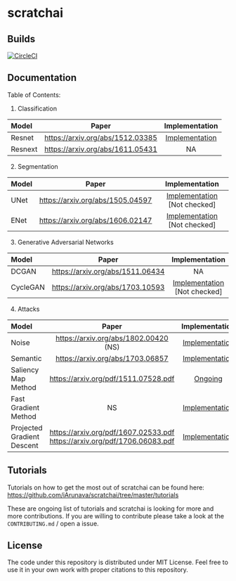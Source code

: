 # scratchai

## Builds

[![CircleCI](https://circleci.com/gh/iArunava/scratchai.svg?style=svg)](https://circleci.com/gh/iArunava/scratchai)

## Documentation

Table of Contents:

1. Classification

| Model | Paper | Implementation |
| :--- | :-----: | :--: |
| Resnet | https://arxiv.org/abs/1512.03385 | [Implementation](https://github.com/iArunava/scratchai/blob/master/scratchai/nets/clf/resnet.py#L117) |
| Resnext | https://arxiv.org/abs/1611.05431 | NA |

2. Segmentation

| Model | Paper | Implementation |
| :--- | :-----: | :--: |
| UNet | https://arxiv.org/abs/1505.04597 | [Implementation](https://github.com/iArunava/scratchai/blob/master/scratchai/nets/seg/unet.py#L38) [Not checked] |
| ENet | https://arxiv.org/abs/1606.02147 | [Implementation](https://github.com/iArunava/scratchai/blob/master/scratchai/nets/seg/enet.py#L155) [Not checked] |

3. Generative Adversarial Networks

| Model | Paper | Implementation |
| :--- | :-----: | :--: |
| DCGAN | https://arxiv.org/abs/1511.06434 | NA |
| CycleGAN | https://arxiv.org/abs/1703.10593 | [Implementation](https://github.com/iArunava/scratchai/blob/master/scratchai/nets/gans/cycle_gan.py) [Not checked] |
    
4. Attacks

| Model | Paper | Implementation |
| :--- | :-----: | :--: |
| Noise | https://arxiv.org/abs/1802.00420 (NS) | [Implementation](https://github.com/iArunava/scratchai/blob/master/scratchai/attacks/attacks/noise.py) |
| Semantic | https://arxiv.org/abs/1703.06857 | [Implementation](https://github.com/iArunava/scratchai/blob/master/scratchai/attacks/attacks/semantic.py)
| Saliency Map Method | https://arxiv.org/pdf/1511.07528.pdf | [Ongoing](https://github.com/iArunava/scratchai/blob/master/scratchai/attacks/attacks/saliency_map_method.py) |
| Fast Gradient Method | NS | [Implementation](https://github.com/iArunava/scratchai/blob/master/scratchai/attacks/attacks/fast_gradient_method.py)
|Projected Gradient Descent | https://arxiv.org/pdf/1607.02533.pdf https://arxiv.org/pdf/1706.06083.pdf | [Implementation](https://github.com/iArunava/scratchai/blob/master/scratchai/attacks/attacks/fast_gradient_method.py)
  
  
## Tutorials

Tutorials on how to get the most out of scratchai can be found here: https://github.com/iArunava/scratchai/tree/master/tutorials

These are ongoing list of tutorials and scratchai is looking for more and more contributions. If you are willing to contribute 
please take a look at the `CONTRIBUTING.md` / open a issue.

## License
The code under this repository is distributed under MIT License. Feel free to use it in your own work with proper citations to this repository.
